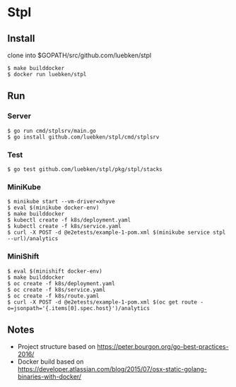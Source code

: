 # Stpl

## Install

clone into $GOPATH/src/github.com/luebken/stpl

    $ make builddocker
    $ docker run luebken/stpl

## Run

### Server

    $ go run cmd/stplsrv/main.go
    $ go install github.com/luebken/stpl/cmd/stplsrv

### Test

    $ go test github.com/luebken/stpl/pkg/stpl/stacks

### MiniKube

    $ minikube start --vm-driver=xhyve
    $ eval $(minikube docker-env)
    $ make builddocker
    $ kubectl create -f k8s/deployment.yaml
    $ kubectl create -f k8s/service.yaml
    $ curl -X POST -d @e2etests/example-1-pom.xml $(minikube service stpl --url)/analytics

### MiniShift

    $ eval $(minishift docker-env)
    $ make builddocker
    $ oc create -f k8s/deployment.yaml
    $ oc create -f k8s/service.yaml
    $ oc create -f k8s/route.yaml
    $ curl -X POST -d @e2etests/example-1-pom.xml $(oc get route -o=jsonpath='{.items[0].spec.host}')/analytics


## Notes

* Project structure based on https://peter.bourgon.org/go-best-practices-2016/
* Docker build based on https://developer.atlassian.com/blog/2015/07/osx-static-golang-binaries-with-docker/
